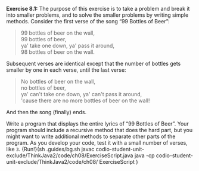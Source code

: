 **Exercise 8.1:**
The purpose of this exercise is to take a problem and break it into smaller problems, and to solve the smaller problems by writing simple methods. Consider the first verse of the song “99 Bottles of Beer”:



> 99 bottles of beer on the wall,<br/>
> 99 bottles of beer,<br/>
> ya' take one down, ya' pass it around,<br/>
> 98 bottles of beer on the wall.


Subsequent verses are identical except that the number of bottles gets smaller by one in each verse, until the last verse:



> No bottles of beer on the wall,<br/>
> no bottles of beer,<br/>
> ya' can't take one down, ya' can't pass it around,<br/>
> 'cause there are no more bottles of beer on the wall!


And then the song (finally) ends.

Write a program that displays the entire lyrics of “99 Bottles of Beer”. 
Your program should include a recursive method that does the hard part, but you might want to write additional methods to separate other parts of the program.
As you develop your code, test it with a small number of verses, like `3`.
{Run!}(sh .guides/bg.sh javac codio-student-unit-exclude/ThinkJava2/code/ch08/ExerciseScript.java java -cp codio-student-unit-exclude/ThinkJava2/code/ch08/ ExerciseScript )
